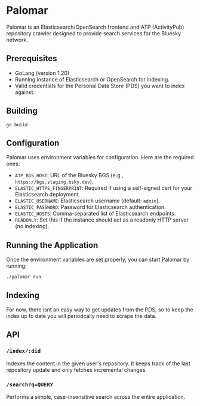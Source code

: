 # Palomar

Palomar is an Elasticsearch/OpenSearch frontend and ATP (ActivityPub) repository crawler designed to provide search services for the Bluesky network.

## Prerequisites

- GoLang (version 1.20)
- Running instance of Elasticsearch or OpenSearch for indexing.
- Valid credentials for the Personal Data Store (PDS) you want to index against.

## Building

```
go build
```

## Configuration

Palomar uses environment variables for configuration. Here are the required ones:

- `ATP_BGS_HOST`: URL of the Bluesky BGS (e.g., `https://bgs.staging.bsky.dev`).
- `ELASTIC_HTTPS_FINGERPRINT`: Required if using a self-signed cert for your Elasticsearch deployment.
- `ELASTIC_USERNAME`: Elasticsearch username (default: `admin`).
- `ELASTIC_PASSWORD`: Password for Elasticsearch authentication.
- `ELASTIC_HOSTS`: Comma-separated list of Elasticsearch endpoints.
- `READONLY`: Set this if the instance should act as a readonly HTTP server (no indexing).

## Running the Application

Once the environment variables are set properly, you can start Palomar by running:

```
./palomar run
```

## Indexing 
For now, there isnt an easy way to get updates from the PDS, so to keep the
index up to date you will periodcally need to scrape the data.

## API

### `/index/:did`
Indexes the content in the given user's repository. It keeps track of the last repository update and only fetches incremental changes.

### `/search?q=QUERY`
Performs a simple, case-insensitive search across the entire application.
